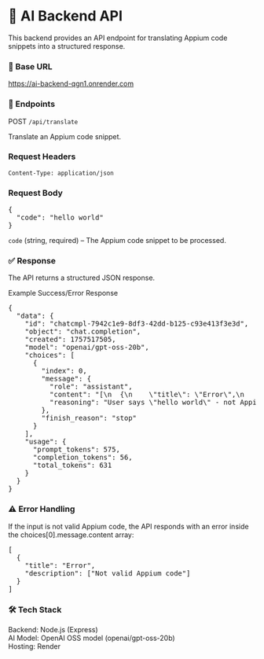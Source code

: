 # 🚀 AI Backend API

This backend provides an API endpoint for translating Appium code snippets into a structured response.

### 📌 Base URL
https://ai-backend-qgn1.onrender.com

### 📂 Endpoints
POST `/api/translate`

Translate an Appium code snippet.

### Request Headers
`Content-Type: application/json`

### Request Body
<pre>{
  "code": "hello world"
}</pre>

`code` (string, required) – The Appium code snippet to be processed.

### ✅ Response

The API returns a structured JSON response.

Example Success/Error Response
<pre>
{
  "data": {
    "id": "chatcmpl-7942c1e9-8df3-42dd-b125-c93e413f3e3d",
    "object": "chat.completion",
    "created": 1757517505,
    "model": "openai/gpt-oss-20b",
    "choices": [
      {
        "index": 0,
        "message": {
          "role": "assistant",
          "content": "[\n  {\n    \"title\": \"Error\",\n    \"description\": [\"Not valid Appium code\"]\n  }\n]",
          "reasoning": "User says \"hello world\" - not Appium code. According to Error Handling, return array with Error."
        },
        "finish_reason": "stop"
      }
    ],
    "usage": {
      "prompt_tokens": 575,
      "completion_tokens": 56,
      "total_tokens": 631
    }
  }
}</pre>

### ⚠️ Error Handling

If the input is not valid Appium code, the API responds with an error inside the choices[0].message.content array:

<pre>[
  {
    "title": "Error",
    "description": ["Not valid Appium code"]
  }
]</pre>


### 🛠 Tech Stack
Backend: Node.js (Express)  
AI Model: OpenAI OSS model (openai/gpt-oss-20b)  
Hosting: Render